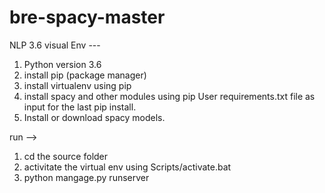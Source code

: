# bre-spacy-master
NLP
3.6 visual Env ---

1. Python version 3.6
2. install pip (package manager)
3. install virtualenv using pip
4. install spacy and other  modules using pip
	User requirements.txt file as input for the last pip install.
5. Install or download spacy models.

run -->

1. cd the source folder
2. activitate the virtual env using Scripts/activate.bat
3. python mangage.py runserver
